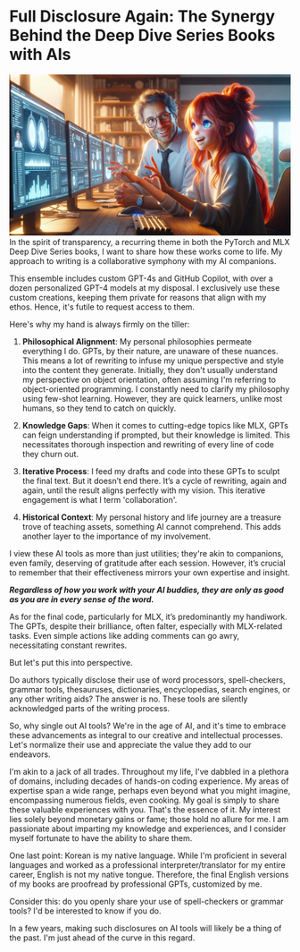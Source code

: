 # Full Disclosure Again: The Synergy Behind the Deep Dive Series Books with AIs
![ai-buddies.jpeg](images%2Fai-buddies.jpeg)
In the spirit of transparency, a recurring theme in both the PyTorch and MLX Deep Dive Series books, I want to share how these works come to life. My approach to writing is a collaborative symphony with my AI companions.

This ensemble includes custom GPT-4s and GitHub Copilot, with over a dozen personalized GPT-4 models at my disposal. I exclusively use these custom creations, keeping them private for reasons that align with my ethos. Hence, it's futile to request access to them.

Here's why my hand is always firmly on the tiller:

1. **Philosophical Alignment**: My personal philosophies permeate everything I do. GPTs, by their nature, are unaware of these nuances. This means a lot of rewriting to infuse my unique perspective and style into the content they generate. Initially, they don't usually understand my perspective on object orientation, often assuming I'm referring to object-oriented programming. I constantly need to clarify my philosophy using few-shot learning. However, they are quick learners, unlike most humans, so they tend to catch on quickly.

2. **Knowledge Gaps**: When it comes to cutting-edge topics like MLX, GPTs can feign understanding if prompted, but their knowledge is limited. This necessitates thorough inspection and rewriting of every line of code they churn out.

3. **Iterative Process**: I feed my drafts and code into these GPTs to sculpt the final text. But it doesn’t end there. It’s a cycle of rewriting, again and again, until the result aligns perfectly with my vision. This iterative engagement is what I term 'collaboration'.

4. **Historical Context**: My personal history and life journey are a treasure trove of teaching assets, something AI cannot comprehend. This adds another layer to the importance of my involvement.

I view these AI tools as more than just utilities; they're akin to companions, even family, deserving of gratitude after each session. However, it’s crucial to remember that their effectiveness mirrors your own expertise and insight.

**_Regardless of how you work with your AI buddies, they are only as good as you are in every sense of the word._**

As for the final code, particularly for MLX, it’s predominantly my handiwork. The GPTs, despite their brilliance, often falter, especially with MLX-related tasks. Even simple actions like adding comments can go awry, necessitating constant rewrites.

But let's put this into perspective.

Do authors typically disclose their use of word processors, spell-checkers, grammar tools, thesauruses, dictionaries, encyclopedias, search engines, or any other writing aids? The answer is no. These tools are silently acknowledged parts of the writing process.

So, why single out AI tools? We're in the age of AI, and it's time to embrace these advancements as integral to our creative and intellectual processes. Let's normalize their use and appreciate the value they add to our endeavors.

I'm akin to a jack of all trades. Throughout my life, I've dabbled in a plethora of domains, including decades of hands-on coding experience. My areas of expertise span a wide range, perhaps even beyond what you might imagine, encompassing numerous fields, even cooking. My goal is simply to share these valuable experiences with you. That's the essence of it. My interest lies solely beyond monetary gains or fame; those hold no allure for me. I am passionate about imparting my knowledge and experiences, and I consider myself fortunate to have the ability to share them.

One last point: Korean is my native language. While I'm proficient in several languages and worked as a professional interpreter/translator for my entire career, English is not my native tongue. Therefore, the final English versions of my books are proofread by professional GPTs, customized by me.

Consider this: do you openly share your use of spell-checkers or grammar tools? I'd be interested to know if you do. 

In a few years, making such disclosures on AI tools will likely be a thing of the past. I'm just ahead of the curve in this regard.